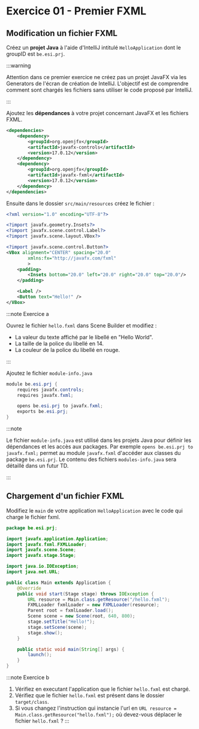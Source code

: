 # Exercice 01 - Premier FXML

## Modification un fichier FXML

Créez un **projet Java** à l'aide d'IntelliJ intitulé
`HelloApplication` dont le groupID est `be.esi.prj`.

:::warning

Attention dans ce premier exercice ne créez pas un projet JavaFX 
via les Generators de l'écran de création de IntelliJ.
L'objectif est de comprendre comment sont chargés les fichiers
sans utiliser le code proposé par IntelliJ.

:::

Ajoutez les **dépendances** à votre projet concernant JavaFX 
et les fichiers FXML.

```xml title='pom.xml' showLineNumbers
<dependencies>
    <dependency>
        <groupId>org.openjfx</groupId>
        <artifactId>javafx-controls</artifactId>
        <version>17.0.12</version>
    </dependency>
    <dependency>
        <groupId>org.openjfx</groupId>
        <artifactId>javafx-fxml</artifactId>
        <version>17.0.12</version>
    </dependency>
</dependencies>
```

Ensuite dans le dossier `src/main/resources` créez le fichier :

```xml title='hello.fxml' showLineNumbers
<?xml version="1.0" encoding="UTF-8"?>

<?import javafx.geometry.Insets?>
<?import javafx.scene.control.Label?>
<?import javafx.scene.layout.VBox?>

<?import javafx.scene.control.Button?>
<VBox alignment="CENTER" spacing="20.0" 
        xmlns:fx="http://javafx.com/fxml" 
        >
    <padding>
        <Insets bottom="20.0" left="20.0" right="20.0" top="20.0"/>
    </padding>

    <Label />
    <Button text="Hello!" />
</VBox>
```

:::note Exercice a

Ouvrez le fichier `hello.fxml` dans Scene Builder et modifiez :
- La valeur du texte affiché par le libellé en "Hello World".
- La taille de la police du libellé en 14.
- La couleur de la police du libellé en rouge.

:::

Ajoutez le fichier `module-info.java`

```java showLineNumbers title="modules-info.java"
module be.esi.prj {
    requires javafx.controls;
    requires javafx.fxml;

    opens be.esi.prj to javafx.fxml;
    exports be.esi.prj;
}
```

:::note

Le fichier `module-info.java` est utilisé dans les projets Java
pour définir les dépendances et les accès aux packages. 
Par exemple `opens be.esi.prj to javafx.fxml;` permet au module 
`javafx.fxml` d'accéder aux classes du package `be.esi.prj`.
Le contenu des fichiers `modules-info.java` sera détaillé
dans un futur TD.

:::

## Chargement d'un fichier FXML

Modifiez le `main` de votre application `HelloApplication`
avec le code qui charge le fichier fxml.

```java showLineNumbers title="Main.java"
package be.esi.prj;

import javafx.application.Application;
import javafx.fxml.FXMLLoader;
import javafx.scene.Scene;
import javafx.stage.Stage;

import java.io.IOException;
import java.net.URL;

public class Main extends Application {
    @Override
    public void start(Stage stage) throws IOException {
        URL resource = Main.class.getResource("/hello.fxml");
        FXMLLoader fxmlLoader = new FXMLLoader(resource);
        Parent root = fxmlLoader.load();
        Scene scene = new Scene(root, 640, 800);
        stage.setTitle("Hello!");
        stage.setScene(scene);
        stage.show();
    }

    public static void main(String[] args) {
        launch();
    }
}
```

:::note Exercice b

1. Vérifiez en executant l'application que le fichier `hello.fxml` est chargé.
1. Vérifiez que le fichier `hello.fxml` est présent dans le dossier 
`target/class`.
1. Si vous changez l'instruction qui instancie l'url en 
`URL resource = Main.class.getResource("hello.fxml");`
où devez-vous déplacer le fichier `hello.fxml` ?
:::